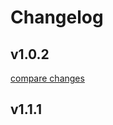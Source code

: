 # Changelog


## v1.0.2

[compare changes](https://github.com/ruslankonev/nuxtSSE/compare/v1.1.1...v1.0.2)

## v1.1.1

